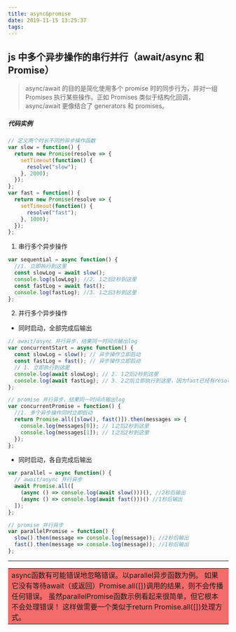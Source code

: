 ```yaml
---
title: async&promise
date: 2019-11-15 13:25:37
tags:
---
```


## js 中多个异步操作的串行并行（await/async 和 Promise）

> async/await 的目的是简化使用多个 promise 时的同步行为，并对一组 Promises 执行某些操作。正如 Promises 类似于结构化回调，async/await 更像结合了 generators 和 promises。

##### 代码实例

```js
// 定义两个时长不同的异步操作函数
var slow = function() {
  return new Promise(resolve => {
    setTimeout(function() {
      resolve("slow");
    }, 2000);
  });
};
var fast = function() {
  return new Promise(resolve => {
    setTimeout(function() {
      resolve("fast");
    }, 1000);
  });
};
```

1. 串行多个异步操作

```js
var sequential = async function() {
  //1. 立即执行到这里
  const slowLog = await slow();
  console.log(slowLog); //2. 1之后2秒到这里
  const fastLog = await fast();
  console.log(fastLog); //3. 1之后3秒到这里
};
```

2. 并行多个异步操作

- 同时启动，全部完成后输出

```js
// await/async 并行异步，结果同一时间点输出log
var concurrentStart = async function() {
  const slowLog = slow(); // 异步操作立即启动
  const fastLog = fast(); // 异步操作立即启动
  // 1. 立即执行到这里
  console.log(await slowLog); // 2. 1之后2秒到这里
  console.log(await fastLog); // 3. 2之后立即执行到这里，因为fast已经有resolve结果
};

// promise 并行异步，结果同一时间点输出log
var concurrentPromise = function() {
  //1. 多个异步操作同时立即启动
  return Promise.all([slow(), fast()]).then(messages => {
    console.log(messages[0]); // 1之后2秒到这里
    console.log(messages[1]); // 1之后2秒到这里
  });
};
```

- 同时启动，各自完成后输出

```js
var parallel = async function() {
  // await/async 并行异步
  await Promise.all([
    (async () => console.log(await slow()))(), //2秒后输出
    (async () => console.log(await fast()))() //1秒后输出
  ]);
};

// promise 并行异步
var parallelPromise = function() {
  slow().then(message => console.log(message)); //2秒后输出
  fast().then(message => console.log(message)); //1秒后输出
};
```

---

<table><td bgcolor=#F56C6C  >async函数有可能错误地忽略错误。以parallel异步函数为例。 如果它没有等待await（或返回）Promise.all([])调用的结果，则不会传播任何错误。
虽然parallelPromise函数示例看起来很简单，但它根本不会处理错误！ 这样做需要一个类似于return Promise.all([])处理方式。</td></table>
